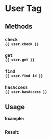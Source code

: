 # User Tag

## Methods

### `check`<br/><sub>`{{ user.check }}`</sub>

### `get`<br/><sub>`{{ user.get }}`</sub>

### `find`<br/><sub>`{{ user.find id }}`</sub>

### `hasAccess`<br/><sub>`{{ user.hasAccess }}`</sub>

## Usage

**Example:**
```html

```

**Result:**
```html

```